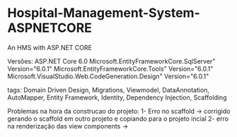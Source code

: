 # Hospital-Management-System-ASPNETCORE
An HMS with ASP.NET CORE 

Versões:
ASP.NET Core 6.0
Microsoft.EntityFrameworkCore.SqlServer" Version="6.0.1" 
Microsoft.EntityFrameworkCore.Tools" Version="6.0.1"
Microsoft.VisualStudio.Web.CodeGeneration.Design" Version="6.0.1" 

tags: 
Domain Driven Design, Migrations, Viewmodel, DataAnnotation, AutoMapper, Entity Framework, Identity, Dependency Injection, Scaffolding




Problemas na hora da construcao do projeto:
1- Erro no scaffold -> corrigido gerando o scaffold em outro projeto e copiando para o projeto incial
2- erro na renderização das view components ->  













